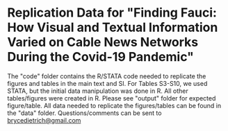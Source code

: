 # Replication Data for "Finding Fauci: How Visual and Textual Information Varied on Cable News Networks During the Covid-19 Pandemic"

The "code" folder contains the R/STATA code needed to replicate the figures and tables in the main text and SI. For Tables S3-S10, we used STATA, but the initial data manipulation was done in R. All other tables/figures were created in R. Please see "output" folder for expected figure/table. All data needed to replicate the figures/tables can be found in the "data" folder. Questions/comments can be sent to brycedietrich@gmail.com
